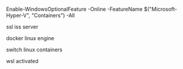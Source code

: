 Enable-WindowsOptionalFeature -Online -FeatureName $("Microsoft-Hyper-V", "Containers") -All


ssl iss server


docker linux engine

switch linux containers

wsl activated